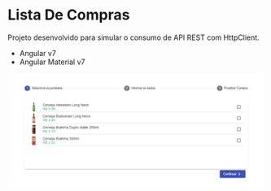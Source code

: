 # Lista De Compras

Projeto desenvolvido para simular o consumo de API REST com HttpClient.

- Angular v7
- Angular Material v7

![Alt text](src/assets/images/gitReady.PNG)
